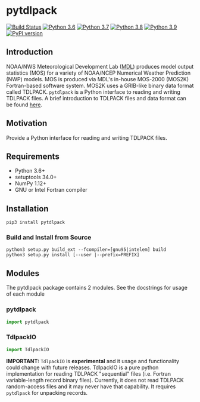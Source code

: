 # pytdlpack

[![Build Status](https://travis-ci.com/eengl/pytdlpack.svg?branch=master)](https://travis-ci.com/eengl/pytdlpack)
[![Python 3.6](https://img.shields.io/badge/python-3.6-blue.svg)](https://www.python.org/downloads/release/python-360/)
[![Python 3.7](https://img.shields.io/badge/python-3.7-blue.svg)](https://www.python.org/downloads/release/python-370/)
[![Python 3.8](https://img.shields.io/badge/python-3.8-blue.svg)](https://www.python.org/downloads/release/python-380/)
[![Python 3.9](https://img.shields.io/badge/python-3.9-blue.svg)](https://www.python.org/downloads/release/python-390/)
[![PyPI version](https://badge.fury.io/py/pytdlpack.svg)](https://badge.fury.io/py/pytdlpack)

## Introduction

NOAA/NWS Meteorological Development Lab ([MDL](https://www.weather.gov/mdl/)) produces model output statistics (MOS) for a variety of NOAA/NCEP Numerical Weather Prediction (NWP) models.  MOS is produced via MDL's in-house MOS-2000 (MOS2K) Fortran-based software system.  MOS2K uses a GRIB-like binary data format called TDLPACK.  `pytdlpack` is a Python interface to reading and writing TDLPACK files.  A brief introduction to TDLPACK files and data format can be found [here](TDLPACK.md).

## Motivation

Provide a Python interface for reading and writing TDLPACK files.

## Requirements
* Python 3.6+
* setuptools 34.0+
* NumPy 1.12+
* GNU or Intel Fortran compiler

## Installation

```shell
pip3 install pytdlpack
```

### Build and Install from Source

```shell
python3 setup.py build_ext --fcompiler=[gnu95|intelem] build
python3 setup.py install [--user |--prefix=PREFIX]
```
## Modules

The pytdlpack package contains 2 modules.  See the docstrings for usage of each module

### pytdlpack

```python
import pytdlpack
```

### TdlpackIO

```python
import TdlpackIO
```
**IMPORTANT:** ```TdlpackIO``` is **experimental** and it usage and functionality could change with future releases.  TdlpackIO is a pure python implementation for reading TDLPACK "sequential" files (i.e. Fortran variable-length record binary files).  Currently, it does not read TDLPACK random-access files and it may never have that capability.  It requires ```pytdlpack``` for unpacking records.
